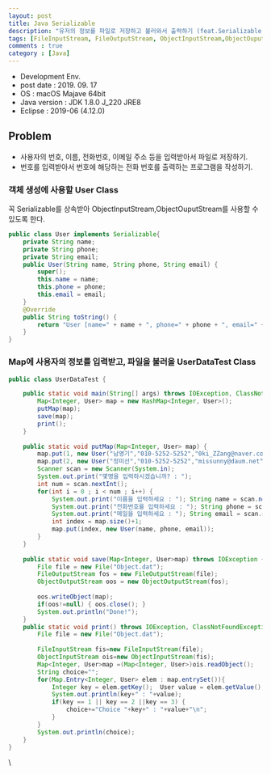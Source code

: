 ```yaml
---
layout: post
title: Java Serializable
description: "유저의 정보를 파일로 저장하고 불러와서 출력하기 (feat.Serializable 상속받은 객체)"
tags: [FileInputStream, FileOutputStream, ObjectInputStream,ObjectOuputStream, Serializable, Map, Algorism, code, Java, TIL, Today I Leaned]
comments : true
category : [Java]
---
```


* Development Env.
* post date : 2019. 09. 17
* OS : macOS Majave 64bit
* Java version : JDK 1.8.0 J_220 JRE8
* Eclipse : 2019-06 (4.12.0)

## Problem

* 사용자의 번호, 이름, 전화번호, 이메일 주소 등을 입력받아서 파일로 저장하기.
* 번호를 입력받아서 번호에 해당하는 전화 번호를 출력하는 프로그램을 작성하기.

### 객체 생성에 사용할 User Class

꼭 Serializable를 상속받아 ObjectInputStream,ObjectOuputStream를 사용할 수 있도록 한다.

```java
public class User implements Serializable{
	private String name;
	private String phone;
	private String email;
	public User(String name, String phone, String email) {
		super();
		this.name = name;
		this.phone = phone;
		this.email = email;
	}
	@Override
	public String toString() {
		return "User [name=" + name + ", phone=" + phone + ", email=" + email + "]";
	}
}
```

### Map에 사용자의 정보를 입력받고, 파일을 불러올 UserDataTest Class

```java
public class UserDataTest {

	public static void main(String[] args) throws IOException, ClassNotFoundException {
		Map<Integer, User> map = new HashMap<Integer, User>();
		putMap(map);
		save(map);
		print();
	}
	
	public static void putMap(Map<Integer, User> map) {
		map.put(1, new User("남영기","010-5252-5252","0ki_ZZang@naver.com"));
		map.put(2, new User("정미선","010-5252-5252","missunny@daum.net"));
		Scanner scan = new Scanner(System.in);
		System.out.print("몇명을 입력하시겠습니까? : ");
		int num = scan.nextInt();
		for(int i = 0 ; i < num ; i++) {
			System.out.print("이름을 입력하세요 : "); String name = scan.next();
			System.out.print("전화번호를 입력하세요 : "); String phone = scan.next();
			System.out.print("메일을 입력하세요 : "); String email = scan.next();
			int index = map.size()+1;
			map.put(index, new User(name, phone, email));
		}
	}
	
	public static void save(Map<Integer, User>map) throws IOException {
		File file = new File("Object.dat");
		FileOutputStream fos = new FileOutputStream(file);
		ObjectOutputStream oos = new ObjectOutputStream(fos);
		
		oos.writeObject(map);
		if(oos!=null) { oos.close(); }
		System.out.println("Done!");
	}
	public static void print() throws IOException, ClassNotFoundException {
		File file = new File("Object.dat");
		
		FileInputStream fis=new FileInputStream(file);
	    ObjectInputStream ois=new ObjectInputStream(fis);
	    Map<Integer, User>map =(Map<Integer, User>)ois.readObject();
	    String choice="";
		for(Map.Entry<Integer, User> elem : map.entrySet()){
            Integer key = elem.getKey();  User value = elem.getValue();
            System.out.println(key+" : "+value);
            if(key == 1 || key == 2 ||key == 3) {
            	choice+="Choice "+key+" : "+value+"\n";
            }
        }
		System.out.println(choice);
	}
}

```
\
